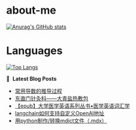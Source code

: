 # about-me
[![Anurag's GitHub stats](https://github-readme-stats.vercel.app/api?username=whitewatercn)](https://github.com/anuraghazra/github-readme-stats)

# Languages
[![Top Langs](https://github-readme-stats.vercel.app/api/top-langs/?username=whitewatercn)](https://github.com/anuraghazra/github-readme-stats)

📕 &nbsp;**Latest Blog Posts**
<!-- BLOG-POST-LIST:START -->
- [常用导数的推导过程](https://forum.beginner.center/t/topic/1151/1)
- [东直门针灸科——大青盐热敷包](https://forum.beginner.center/t/topic/1145/1)
- [【epub】大学医学英语系列丛书•医学英语词汇学](https://forum.beginner.center/t/topic/1143/1)
- [langchain如何支持自定义OpenAI地址](https://forum.beginner.center/t/topic/1140/1)
- [用python制作/转换mdict文件（.mdx）](https://forum.beginner.center/t/topic/1139/1)
<!-- BLOG-POST-LIST:END -->
